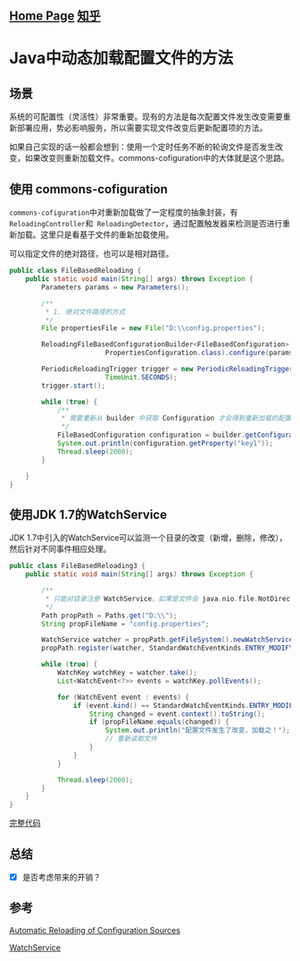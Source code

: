
[Home Page](https://github.com/vonzhou/Blog/blob/master/README.md)            [知乎](https://www.zhihu.com/people/vonzhou/activities)
---

# Java中动态加载配置文件的方法


## 场景

系统的可配置性（灵活性）非常重要。现有的方法是每次配置文件发生改变需要重新部署应用，势必影响服务，所以需要实现文件改变后更新配置项的方法。

如果自己实现的话一般都会想到：使用一个定时任务不断的轮询文件是否发生改变，如果改变则重新加载文件。commons-cofiguration中的大体就是这个思路。

## 使用 commons-cofiguration

`commons-cofiguration`中对重新加载做了一定程度的抽象封装，有`ReloadingController`和` ReloadingDetector`，通过配置触发器来检测是否进行重新加载。这里只是看基于文件的重新加载使用。

可以指定文件的绝对路径，也可以是相对路径。

```java
public class FileBasedReloading {
    public static void main(String[] args) throws Exception {
        Parameters params = new Parameters();

        /**
         * 1. 绝对文件路径的方式
         */
        File propertiesFile = new File("D:\\config.properties");

        ReloadingFileBasedConfigurationBuilder<FileBasedConfiguration> builder = new ReloadingFileBasedConfigurationBuilder<FileBasedConfiguration>(
                        PropertiesConfiguration.class).configure(params.fileBased().setFile(propertiesFile));

        PeriodicReloadingTrigger trigger = new PeriodicReloadingTrigger(builder.getReloadingController(), null, 10,
                        TimeUnit.SECONDS);
        trigger.start();

        while (true) {
            /**
             * 需要重新从 builder 中获取 Configuration 才会得到重新加载的配置项
             */
            FileBasedConfiguration configuration = builder.getConfiguration();
            System.out.println(configuration.getProperty("key1"));
            Thread.sleep(2000);
        }

    }
}
```

## 使用JDK 1.7的WatchService

JDK 1.7中引入的WatchService可以监测一个目录的改变（新增，删除，修改），然后针对不同事件相应处理。



```java
public class FileBasedReloading3 {
    public static void main(String[] args) throws Exception {

        /**
         * 只能对目录注册 WatchService，如果是文件会 java.nio.file.NotDirectoryException
         */
        Path propPath = Paths.get("D:\\");
        String propFileName = "config.properties";

        WatchService watcher = propPath.getFileSystem().newWatchService();
        propPath.register(watcher, StandardWatchEventKinds.ENTRY_MODIFY);

        while (true) {
            WatchKey watchKey = watcher.take();
            List<WatchEvent<?>> events = watchKey.pollEvents();

            for (WatchEvent event : events) {
                if (event.kind() == StandardWatchEventKinds.ENTRY_MODIFY) {
                    String changed = event.context().toString();
                    if (propFileName.equals(changed)) {
                        System.out.println("配置文件发生了改变，加载之！");
                        // 重新读取文件
                    }
                }
            }

            Thread.sleep(2000);
        }
    }
}
```

[完整代码](https://github.com/vonzhou/java-examples/tree/master/commons-configuration-example)

## 总结

-[x] ​是否考虑带来的开销？

## 参考

[Automatic Reloading of Configuration Sources](https://commons.apache.org/proper/commons-configuration/userguide/howto_reloading.html)

[WatchService](https://docs.oracle.com/javase/8/docs/api/java/nio/file/WatchService.html)


